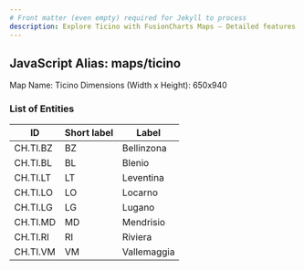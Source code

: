 ```yaml
---
# Front matter (even empty) required for Jekyll to process
description: Explore Ticino with FusionCharts Maps – Detailed features for seamless integration. Try now & enhance your data visualization today! 
---
```


## JavaScript Alias: maps/ticino

Map Name: Ticino
Dimensions (Width x Height): 650x940





### List of Entities

ID | Short label | Label
---|---|---|
CH.TI.BZ|BZ|Bellinzona
CH.TI.BL|BL|Blenio
CH.TI.LT|LT|Leventina
CH.TI.LO|LO|Locarno
CH.TI.LG|LG|Lugano
CH.TI.MD|MD|Mendrisio
CH.TI.RI|RI|Riviera
CH.TI.VM|VM|Vallemaggia

